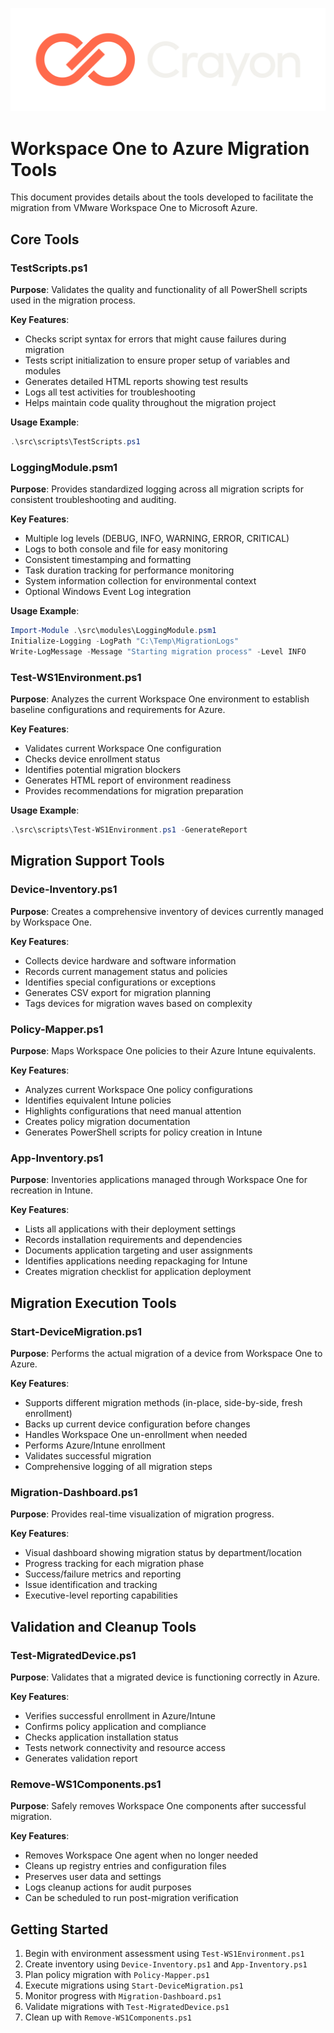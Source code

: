 ![Crayon Logo](../assests/img/Crayon-Logo-RGB-Negative.svg)

# Workspace One to Azure Migration Tools

This document provides details about the tools developed to facilitate the migration from VMware Workspace One to Microsoft Azure.

## Core Tools

### TestScripts.ps1

**Purpose**: Validates the quality and functionality of all PowerShell scripts used in the migration process.

**Key Features**:
- Checks script syntax for errors that might cause failures during migration
- Tests script initialization to ensure proper setup of variables and modules
- Generates detailed HTML reports showing test results
- Logs all test activities for troubleshooting
- Helps maintain code quality throughout the migration project

**Usage Example**:
```powershell
.\src\scripts\TestScripts.ps1
```

### LoggingModule.psm1

**Purpose**: Provides standardized logging across all migration scripts for consistent troubleshooting and auditing.

**Key Features**:
- Multiple log levels (DEBUG, INFO, WARNING, ERROR, CRITICAL)
- Logs to both console and file for easy monitoring
- Consistent timestamping and formatting
- Task duration tracking for performance monitoring
- System information collection for environmental context
- Optional Windows Event Log integration

**Usage Example**:
```powershell
Import-Module .\src\modules\LoggingModule.psm1
Initialize-Logging -LogPath "C:\Temp\MigrationLogs"
Write-LogMessage -Message "Starting migration process" -Level INFO
```

### Test-WS1Environment.ps1

**Purpose**: Analyzes the current Workspace One environment to establish baseline configurations and requirements for Azure.

**Key Features**:
- Validates current Workspace One configuration
- Checks device enrollment status
- Identifies potential migration blockers
- Generates HTML report of environment readiness
- Provides recommendations for migration preparation

**Usage Example**:
```powershell
.\src\scripts\Test-WS1Environment.ps1 -GenerateReport
```

## Migration Support Tools

### Device-Inventory.ps1

**Purpose**: Creates a comprehensive inventory of devices currently managed by Workspace One.

**Key Features**:
- Collects device hardware and software information
- Records current management status and policies
- Identifies special configurations or exceptions
- Generates CSV export for migration planning
- Tags devices for migration waves based on complexity

### Policy-Mapper.ps1

**Purpose**: Maps Workspace One policies to their Azure Intune equivalents.

**Key Features**:
- Analyzes current Workspace One policy configurations
- Identifies equivalent Intune policies 
- Highlights configurations that need manual attention
- Creates policy migration documentation
- Generates PowerShell scripts for policy creation in Intune

### App-Inventory.ps1

**Purpose**: Inventories applications managed through Workspace One for recreation in Intune.

**Key Features**:
- Lists all applications with their deployment settings
- Records installation requirements and dependencies
- Documents application targeting and user assignments
- Identifies applications needing repackaging for Intune
- Creates migration checklist for application deployment

## Migration Execution Tools

### Start-DeviceMigration.ps1

**Purpose**: Performs the actual migration of a device from Workspace One to Azure.

**Key Features**:
- Supports different migration methods (in-place, side-by-side, fresh enrollment)
- Backs up current device configuration before changes
- Handles Workspace One un-enrollment when needed
- Performs Azure/Intune enrollment
- Validates successful migration
- Comprehensive logging of all migration steps

### Migration-Dashboard.ps1

**Purpose**: Provides real-time visualization of migration progress.

**Key Features**:
- Visual dashboard showing migration status by department/location
- Progress tracking for each migration phase
- Success/failure metrics and reporting
- Issue identification and tracking
- Executive-level reporting capabilities

## Validation and Cleanup Tools

### Test-MigratedDevice.ps1

**Purpose**: Validates that a migrated device is functioning correctly in Azure.

**Key Features**:
- Verifies successful enrollment in Azure/Intune
- Confirms policy application and compliance
- Checks application installation status
- Tests network connectivity and resource access
- Generates validation report

### Remove-WS1Components.ps1

**Purpose**: Safely removes Workspace One components after successful migration.

**Key Features**:
- Removes Workspace One agent when no longer needed
- Cleans up registry entries and configuration files
- Preserves user data and settings
- Logs cleanup actions for audit purposes
- Can be scheduled to run post-migration verification

## Getting Started

1. Begin with environment assessment using `Test-WS1Environment.ps1`
2. Create inventory using `Device-Inventory.ps1` and `App-Inventory.ps1`
3. Plan policy migration with `Policy-Mapper.ps1`
4. Execute migrations using `Start-DeviceMigration.ps1`
5. Monitor progress with `Migration-Dashboard.ps1`
6. Validate migrations with `Test-MigratedDevice.ps1`
7. Clean up with `Remove-WS1Components.ps1` 
